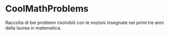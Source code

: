 # CoolMathProblems
Raccolta di bei problemi risolvibili con le nozioni insegnate nei primi tre anni della laurea in matematica.
